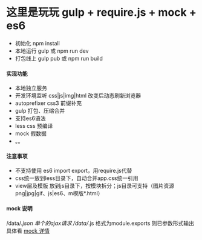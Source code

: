 
# 这里是玩玩 gulp + require.js + mock + es6

* 初始化 npm install
* 本地运行 gulp 或 npm run dev
* 打包线上 gulp pub  或 npm run build

#### 实现功能
* 本地独立服务
* 开发环境监听 css|js|img|html 改变后动态刷新浏览器
* autoprefixer css3 前缀补充
* gulp 打包、压缩合并
* 支持es6语法
* less css 预编译
* mock 假数据
* 。。

#### 注意事项
* 不支持使用 es6 import export，用require.js代替
* css统一放到less目录下，自动合并app.css统一引用
* view层及模版 放到js目录下，按模块拆分；js目录可支持（图片资源png|jpg|gif、js|es6、m模版*.html）

#### mock 说明
/data/*.json  单个的ajax请求
/data/*.js 格式为module.exports 则已参数形式输出 具体看 <a href="https://github.com/sanyueyu/gulp-mock-server" target="_blank">mock 详情</a>
